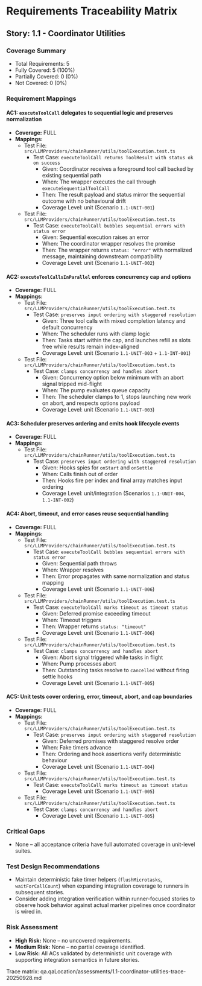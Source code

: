 # Requirements Traceability Matrix

## Story: 1.1 - Coordinator Utilities

### Coverage Summary

- Total Requirements: 5
- Fully Covered: 5 (100%)
- Partially Covered: 0 (0%)
- Not Covered: 0 (0%)

### Requirement Mappings

#### AC1: `executeToolCall` delegates to sequential logic and preserves normalization

- **Coverage:** FULL
- **Mappings:**
  - Test File: `src/LLMProviders/chainRunner/utils/toolExecution.test.ts`
    - Test Case: `executeToolCall returns ToolResult with status ok on success`
      - Given: Coordinator receives a foreground tool call backed by existing sequential path
      - When: The wrapper executes the call through `executeSequentialToolCall`
      - Then: The result payload and status mirror the sequential outcome with no behavioural drift
      - Coverage Level: unit (Scenario `1.1-UNIT-001`)
  - Test File: `src/LLMProviders/chainRunner/utils/toolExecution.test.ts`
    - Test Case: `executeToolCall bubbles sequential errors with status error`
      - Given: Sequential execution raises an error
      - When: The coordinator wrapper resolves the promise
      - Then: The wrapper returns `status: "error"` with normalized message, maintaining downstream compatibility
      - Coverage Level: unit (Scenario `1.1-UNIT-002`)

#### AC2: `executeToolCallsInParallel` enforces concurrency cap and options

- **Coverage:** FULL
- **Mappings:**
  - Test File: `src/LLMProviders/chainRunner/utils/toolExecution.test.ts`
    - Test Case: `preserves input ordering with staggered resolution`
      - Given: Three tool calls with mixed completion latency and default concurrency
      - When: The scheduler runs with clamp logic
      - Then: Tasks start within the cap, and launches refill as slots free while results remain index-aligned
      - Coverage Level: unit (Scenario `1.1-UNIT-003` + `1.1-INT-001`)
  - Test File: `src/LLMProviders/chainRunner/utils/toolExecution.test.ts`
    - Test Case: `clamps concurrency and handles abort`
      - Given: Concurrency option below minimum with an abort signal tripped mid-flight
      - When: The pump evaluates queue capacity
      - Then: The scheduler clamps to 1, stops launching new work on abort, and respects options payload
      - Coverage Level: unit (Scenario `1.1-UNIT-003`)

#### AC3: Scheduler preserves ordering and emits hook lifecycle events

- **Coverage:** FULL
- **Mappings:**
  - Test File: `src/LLMProviders/chainRunner/utils/toolExecution.test.ts`
    - Test Case: `preserves input ordering with staggered resolution`
      - Given: Hooks spies for `onStart` and `onSettle`
      - When: Calls finish out of order
      - Then: Hooks fire per index and final array matches input ordering
      - Coverage Level: unit/integration (Scenarios `1.1-UNIT-004`, `1.1-INT-002`)

#### AC4: Abort, timeout, and error cases reuse sequential handling

- **Coverage:** FULL
- **Mappings:**
  - Test File: `src/LLMProviders/chainRunner/utils/toolExecution.test.ts`
    - Test Case: `executeToolCall bubbles sequential errors with status error`
      - Given: Sequential path throws
      - When: Wrapper resolves
      - Then: Error propagates with same normalization and status mapping
      - Coverage Level: unit (Scenario `1.1-UNIT-006`)
  - Test File: `src/LLMProviders/chainRunner/utils/toolExecution.test.ts`
    - Test Case: `executeToolCall marks timeout as timeout status`
      - Given: Deferred promise exceeding timeout
      - When: Timeout triggers
      - Then: Wrapper returns `status: "timeout"`
      - Coverage Level: unit (Scenario `1.1-UNIT-006`)
  - Test File: `src/LLMProviders/chainRunner/utils/toolExecution.test.ts`
    - Test Case: `clamps concurrency and handles abort`
      - Given: Abort signal triggered while tasks in flight
      - When: Pump processes abort
      - Then: Outstanding tasks resolve to `cancelled` without firing settle hooks
      - Coverage Level: unit (Scenario `1.1-UNIT-005`)

#### AC5: Unit tests cover ordering, error, timeout, abort, and cap boundaries

- **Coverage:** FULL
- **Mappings:**
  - Test File: `src/LLMProviders/chainRunner/utils/toolExecution.test.ts`
    - Test Case: `preserves input ordering with staggered resolution`
      - Given: Deferred promises with staggered resolve order
      - When: Fake timers advance
      - Then: Ordering and hook assertions verify deterministic behaviour
      - Coverage Level: unit (Scenario `1.1-UNIT-004`)
  - Test File: `src/LLMProviders/chainRunner/utils/toolExecution.test.ts`
    - Test Case: `executeToolCall marks timeout as timeout status`
      - Coverage Level: unit (Scenario `1.1-UNIT-005`)
  - Test File: `src/LLMProviders/chainRunner/utils/toolExecution.test.ts`
    - Test Case: `clamps concurrency and handles abort`
      - Coverage Level: unit (Scenario `1.1-UNIT-005`)

### Critical Gaps

- None – all acceptance criteria have full automated coverage in unit-level suites.

### Test Design Recommendations

- Maintain deterministic fake timer helpers (`flushMicrotasks`, `waitForCallCount`) when expanding integration coverage to runners in subsequent stories.
- Consider adding integration verification within runner-focused stories to observe hook behavior against actual marker pipelines once coordinator is wired in.

### Risk Assessment

- **High Risk:** None – no uncovered requirements.
- **Medium Risk:** None – no partial coverage identified.
- **Low Risk:** All ACs validated by deterministic unit coverage with supporting integration semantics in future stories.

Trace matrix: qa.qaLocation/assessments/1.1-coordinator-utilities-trace-20250928.md

